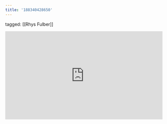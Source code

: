 ```yaml
---
title: '188340428650'
---
```

tagged: [[Rhys Fulber]]
<iframe allow="accelerometer; autoplay; clipboard-write; encrypted-media; gyroscope; picture-in-picture" allowfullscreen="" frameborder="0" height="281" id="youtube_iframe" src="https://www.youtube.com/embed/pQ6h2YHolUM?feature=oembed&amp;enablejsapi=1&amp;origin=https://safe.txmblr.com&amp;wmode=opaque" width="500"></iframe>